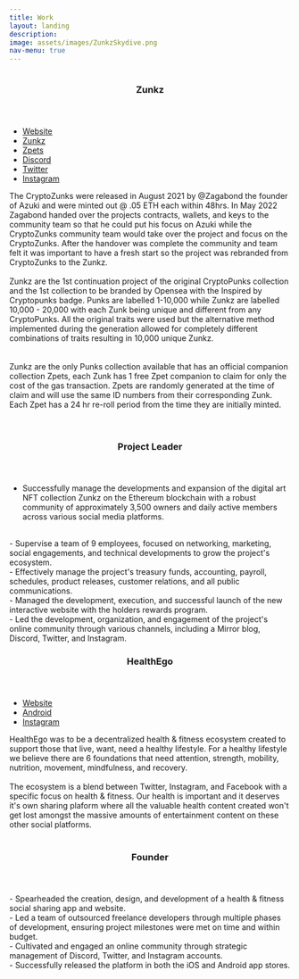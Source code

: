 ```yaml
---
title: Work
layout: landing
description:
image: assets/images/ZunkzSkydive.png
nav-menu: true
---
```


<!-- Main -->
<div id="main">
<section id="two" class="spotlights">
	<section>
		<a class="image">
			<img src="{% link assets/images/ZunkzSkateboard.png %}" alt="" data-position="center center" />
			<br>
			<img src="{% link assets/images/ZunkzSubway.png %}" alt="" data-position="center center" />
			<br>
			<img src="{% link assets/images/ZpetsSurf.png %}" alt="" data-position="center center" />
			<br>
			<img src="{% link assets/images/ZunkzPaper.png %}" alt="" data-position="center center" />
		</a>
		<div class="content">
			<div class="inner">
				<header class="major">
					<h3>Zunkz</h3>
				</header>
				<ul class="actions">
					<li><a href="https://zunkz.com/" class="button">Website</a></li>
					<li><a href="https://opensea.io/collection/zunkz" class="button">Zunkz</a></li>
					<li><a href="https://opensea.io/collection/zunkpets" class="button">Zpets</a></li>
					<li><a href="https://opensea.io/collection/zunkz" class="button">Discord</a></li>
					<li><a href="https://www.twitter.com/zunkznfts" class="button">Twitter</a></li>
					<li><a href="https://www.instagram.com/zunkznfts" class="button">Instagram</a></li>
				</ul>
				
The CryptoZunks were released in August 2021 by @Zagabond the founder of Azuki and were minted out @ .05 ETH each within 48hrs. In May 2022 Zagabond handed over the projects contracts, wallets, and keys to the community team so that he could put his focus on Azuki while the CryptoZunks community team would take over the project and focus on the CryptoZunks. After the handover was complete the community and team felt it was important to have a fresh start so the project was rebranded from CryptoZunks to the Zunkz. 
<br>
<br>
Zunkz are the 1st continuation project of the original CryptoPunks collection and the 1st collection to be branded by Opensea with the Inspired by Cryptopunks badge. Punks are labelled 1-10,000 while Zunkz are labelled 10,000 - 20,000 with each Zunk being unique and different from any CryptoPunks. All the original traits were used but the alternative method implemented during the generation allowed for completely different combinations of traits resulting in 10,000 unique Zunkz.  
<br>
<br>
Zunkz are the only Punks collection available that has an official companion collection Zpets, each Zunk has 1 free Zpet companion to claim for only the cost of the gas transaction. Zpets are randomly generated at the time of claim and will use the same ID numbers from their corresponding Zunk. Each Zpet has a 24 hr re-roll period from the time they are initially minted.
<br>
<br>				
	<header class="major">
		<h3>Project Leader</h3>
	</header>
- Successfully manage the developments and expansion of the digital art NFT collection Zunkz on the Ethereum blockchain with a robust community of approximately 3,500 owners and daily active members across various social media platforms.
<br>
- Supervise a team of 9 employees, focused on networking, marketing, social engagements, and technical developments to grow the project's ecosystem.
<br>
- Effectively manage the project's treasury funds, accounting, payroll, schedules, product releases, customer relations, and all public communications.
<br>
- Managed the development, execution, and successful launch of the new interactive website with the holders rewards program.
<br>
- Led the development, organization, and engagement of the project's online community through various channels, including a Mirror blog, Discord, Twitter, and Instagram.
<br>
			</div>
		</div>
	</section>
 	<section>
		<a class="image">
			<img src="{% link assets/images/HealthEgo1.png %}" alt="" data-position="center center" />
			<br>
			<img src="{% link assets/images/HealthEgo2.png %}" alt="" data-position="center center" />
		</a>
		<div class="content">
			<div class="inner">
				<header class="major">
					<h3>HealthEgo</h3>
				</header>
				<ul class="actions">
					<li><a href="https://healthego.co/" class="button">Website</a></li>
					<li><a href="https://play.google.com/store/apps/details?id=co.healthego.android&pli=1" class="button">Android</a></li>
					<li><a href="https://www.instagram.com/healthego_co/" class="button">Instagram</a></li>
				</ul>				
HealthEgo was to be a decentralized health & fitness ecosystem created to support those that live, want, need a healthy lifestyle.  For a healthy lifestyle we believe there are 6 foundations that need attention, strength, mobility, nutrition, movement, mindfulness, and recovery.  
<br>
<br>
The ecosystem is a blend between Twitter, Instagram, and Facebook with a specific focus on health & fitness.  Our health is important and it deserves it's own sharing plaform where all the valuable health content created won't get lost amongst the massive amounts of entertainment content on these other social platforms.
<br>
<br>				
	<header class="major">
		<h3>Founder</h3>
	</header>
- Spearheaded the creation, design, and development of a health & fitness social sharing app and website.
<br>
- Led a team of outsourced freelance developers through multiple phases of development, ensuring project milestones were met on time and within budget.
<br>
- Cultivated and engaged an online community through strategic management of Discord, Twitter, and Instagram accounts.
<br>
- Successfully released the platform in both the iOS and Android app stores.
<br>
			</div>
		</div>
	</section>
 </section>

